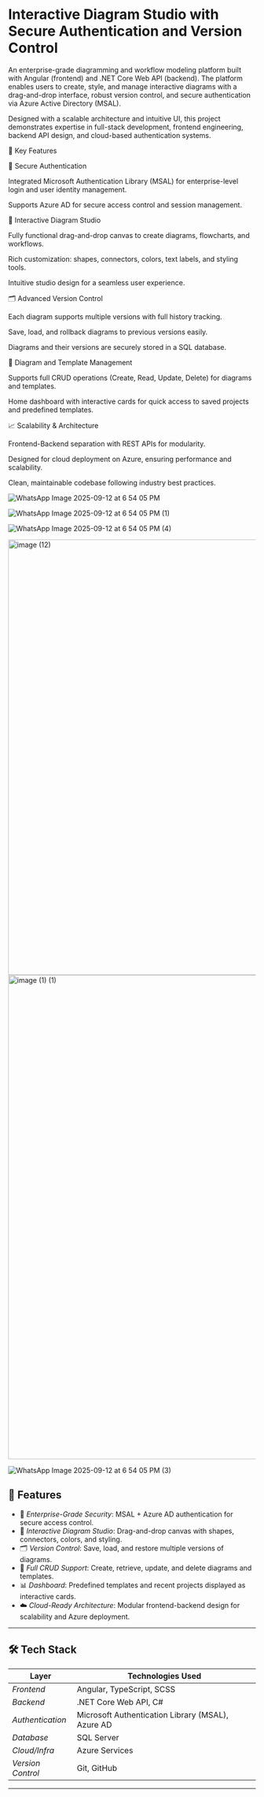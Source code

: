 # Interactive Diagram Studio with Secure Authentication and Version Control

An enterprise-grade diagramming and workflow modeling platform built with Angular (frontend) and .NET Core Web API (backend). The platform enables users to create, style, and manage interactive diagrams with a drag-and-drop interface, robust version control, and secure authentication via Azure Active Directory (MSAL).

Designed with a scalable architecture and intuitive UI, this project demonstrates expertise in full-stack development, frontend engineering, backend API design, and cloud-based authentication systems.

🚀 Key Features

🔐 Secure Authentication

Integrated Microsoft Authentication Library (MSAL) for enterprise-level login and user identity management.

Supports Azure AD for secure access control and session management.


🎨 Interactive Diagram Studio

Fully functional drag-and-drop canvas to create diagrams, flowcharts, and workflows.

Rich customization: shapes, connectors, colors, text labels, and styling tools.

Intuitive studio design for a seamless user experience.


🗂️ Advanced Version Control

Each diagram supports multiple versions with full history tracking.

Save, load, and rollback diagrams to previous versions easily.

Diagrams and their versions are securely stored in a SQL database.


📝 Diagram and Template Management

Supports full CRUD operations (Create, Read, Update, Delete) for diagrams and templates.

Home dashboard with interactive cards for quick access to saved projects and predefined templates.


📈 Scalability & Architecture

Frontend-Backend separation with REST APIs for modularity.

Designed for cloud deployment on Azure, ensuring performance and scalability.

Clean, maintainable codebase following industry best practices.

![WhatsApp Image 2025-09-12 at 6 54 05 PM](https://github.com/user-attachments/assets/63e0a14a-ec75-48b5-9ee1-f1fb22e81b20)

![WhatsApp Image 2025-09-12 at 6 54 05 PM (1)](https://github.com/user-attachments/assets/d2b373d2-2fbb-4e7f-b62e-b210e627f588)

![WhatsApp Image 2025-09-12 at 6 54 05 PM (4)](https://github.com/user-attachments/assets/6222de3e-bdda-465c-bdb5-ebebb5f61b2e)

<img width="1912" height="884" alt="image (12)" src="https://github.com/user-attachments/assets/b2ed7c36-2473-4318-8781-9e6376b50c58" />

<img width="1919" height="983" alt="image (1) (1)" src="https://github.com/user-attachments/assets/c3b9e529-96f0-41fc-b9ea-370351fc54f5" />


![WhatsApp Image 2025-09-12 at 6 54 05 PM (3)](https://github.com/user-attachments/assets/4ac6d43f-111a-4998-be7e-a824e1324533)


## 🚀 Features
- 🔐 *Enterprise-Grade Security*: MSAL + Azure AD authentication for secure access control.
- 🎨 *Interactive Diagram Studio*: Drag-and-drop canvas with shapes, connectors, colors, and styling.
- 🗂️ *Version Control*: Save, load, and restore multiple versions of diagrams.
- 📝 *Full CRUD Support*: Create, retrieve, update, and delete diagrams and templates.
- 📊 *Dashboard*: Predefined templates and recent projects displayed as interactive cards.
- ☁️ *Cloud-Ready Architecture*: Modular frontend-backend design for scalability and Azure deployment.

---

## 🛠️ Tech Stack
| Layer                | Technologies Used                          |
|----------------------|-------------------------------------------|
| *Frontend*         | Angular, TypeScript, SCSS                 |
| *Backend*          | .NET Core Web API, C#                     |
| *Authentication*   | Microsoft Authentication Library (MSAL), Azure AD |
| *Database*         | SQL Server                                |
| *Cloud/Infra*      | Azure Services                            |
| *Version Control*  | Git, GitHub                               |

---



